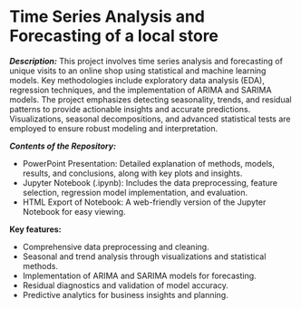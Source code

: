 # **Time Series Analysis and Forecasting of a local store**

**_Description:_**
This project involves time series analysis and forecasting of unique visits to an online shop using statistical and machine learning models. 
Key methodologies include exploratory data analysis (EDA), regression techniques, and the implementation of ARIMA and SARIMA models. 
The project emphasizes detecting seasonality, trends, and residual patterns to provide actionable insights and accurate predictions. 
Visualizations, seasonal decompositions, and advanced statistical tests are employed to ensure robust modeling and interpretation.

**_Contents of the Repository:_**
- PowerPoint Presentation: Detailed explanation of methods, models, results, and conclusions, along with key plots and insights.
- Jupyter Notebook (.ipynb): Includes the data preprocessing, feature selection, regression model implementation, and evaluation.
- HTML Export of Notebook: A web-friendly version of the Jupyter Notebook for easy viewing.

**Key features:**
- Comprehensive data preprocessing and cleaning.
- Seasonal and trend analysis through visualizations and statistical methods.
- Implementation of ARIMA and SARIMA models for forecasting.
- Residual diagnostics and validation of model accuracy.
- Predictive analytics for business insights and planning.
